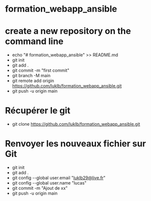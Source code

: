 # formation_webapp_ansible

# create a new repository on the command line

- echo "# formation_webapp_ansible" >> README.md
- git init
- git add .
- git commit -m "first commit"
- git branch -M main
- git remote add origin https://github.com/luklb/formation_webapp_ansible.git
- git push -u origin main

# Récupérer le git

- git clone https://github.com/luklb/formation_webapp_ansible.git

# Renvoyer les nouveaux fichier sur Git

- git init
- git add .
- git config --global user.email "luklb29@live.fr"
- git config --global user.name "lucas"
- git commit -m "Ajout de xx"
- git push -u origin main
